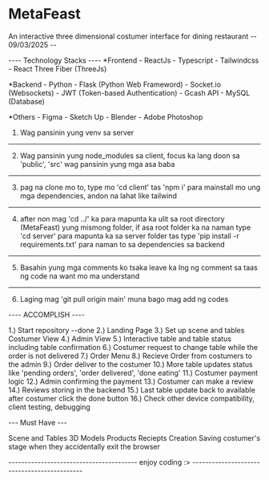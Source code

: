 # MetaFeast

An interactive three dimensional costumer interface for dining restaurant
-- 09/03/2025 --

---- Technology Stacks ----
\*Frontend - ReactJs - Typescript - Tailwindcss - React Three Fiber (ThreeJs)

\*Backend - Python - Flask (Python Web Frameword) - Socket.io (Websockets) - JWT (Token-based Authentication) - Gcash API - MySQL (Database)

\*Others - Figma - Sketch Up - Blender - Adobe Photoshop

1. Wag pansinin yung venv sa server

---

2. Wag pansinin yung node_modules sa client,
   focus ka lang doon sa 'public', 'src' wag pansinin yung mga asa baba

---

3. pag na clone mo to, type mo 'cd client' tas 'npm i' para mainstall
   mo ung mga dependencies, andon na lahat like tailwind

---

4. after non mag 'cd ../' ka para mapunta ka ulit sa root directory
   (MetaFeast) yung mismong folder, if asa root folder ka na naman
   type 'cd server' para mapunta ka sa server folder tas type
   'pip install -r requirements.txt' para naman to sa dependencies sa backend

---

5. Basahin yung mga comments ko tsaka leave ka lng ng comment sa taas ng code na want mo ma understand

---

6. Laging mag 'git pull origin main' muna bago mag add ng codes

---- ACCOMPLISH ----

1.) Start repository --done
2.) Landing Page
3.) Set up scene and tables Costumer View
4.) Admin View
5.) Interactive table and table status including table confirmation
6.) Costumer request to change table while the order is not delivered
7.) Order Menu
8.) Recieve Order from costumers to the admin
9.) Order deliver to the costumer
10.) More table updates status like 'pending orders', 'order delivered', 'done eating'
11.) Costumer payment logic
12.) Admin confirming the payment
13.) Costumer can make a review
14.) Reviews storing in the backend
15.) Last table update back to available after costumer click the done button
16.) Check other device compatibility, client testing, debugging

--- Must Have ---

Scene and Tables 3D Models
Products
Reciepts Creation
Saving costumer's stage when they accidentally exit the browser

---------------------------------------- enjoy coding :> --------------------------------------------
